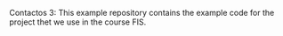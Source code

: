 Contactos 3:
This example  repository contains the example code for the project thet we use in the course FIS.
